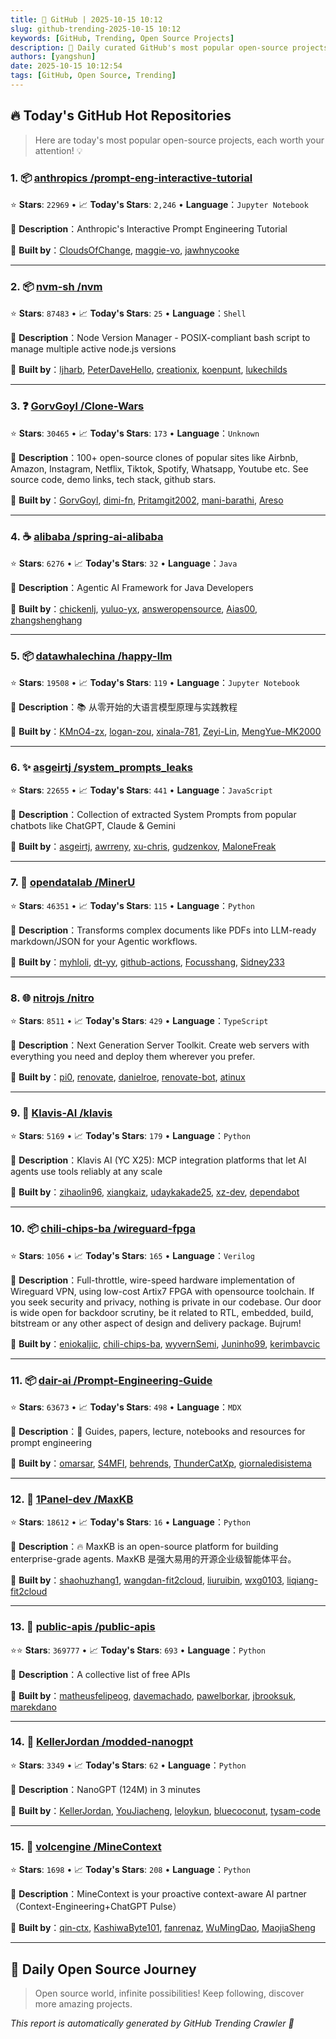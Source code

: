 ```yaml
---
title: 🚀 GitHub | 2025-10-15 10:12
slug: github-trending-2025-10-15 10:12
keywords: [GitHub, Trending, Open Source Projects]
description: 🌟 Daily curated GitHub's most popular open-source projects to help you stay on the pulse of technology!
authors: [yangshun]
date: 2025-10-15 10:12:54
tags: [GitHub, Open Source, Trending]
---
```


## 🔥 Today's GitHub Hot Repositories

> Here are today's most popular open-source projects, each worth your attention! 💡

### 1. 📦 [anthropics /prompt-eng-interactive-tutorial](https://github.com/anthropics/prompt-eng-interactive-tutorial)

⭐ **Stars**: `22969`   •   📈 **Today's Stars**: `2,246`   •   **Language**：`Jupyter Notebook`

📝 **Description**：Anthropic's Interactive Prompt Engineering Tutorial

🤝 **Built by**：[CloudsOfChange](https://github.com/CloudsOfChange), [maggie-vo](https://github.com/maggie-vo), [jawhnycooke](https://github.com/jawhnycooke)

---

### 2. 📦 [nvm-sh /nvm](https://github.com/nvm-sh/nvm)

⭐ **Stars**: `87483`   •   📈 **Today's Stars**: `25`   •   **Language**：`Shell`

📝 **Description**：Node Version Manager - POSIX-compliant bash script to manage multiple active node.js versions

🤝 **Built by**：[ljharb](https://github.com/ljharb), [PeterDaveHello](https://github.com/PeterDaveHello), [creationix](https://github.com/creationix), [koenpunt](https://github.com/koenpunt), [lukechilds](https://github.com/lukechilds)

---

### 3. ❓ [GorvGoyl /Clone-Wars](https://github.com/GorvGoyl/Clone-Wars)

⭐ **Stars**: `30465`   •   📈 **Today's Stars**: `173`   •   **Language**：`Unknown`

📝 **Description**：100+ open-source clones of popular sites like Airbnb, Amazon, Instagram, Netflix, Tiktok, Spotify, Whatsapp, Youtube etc. See source code, demo links, tech stack, github stars.

🤝 **Built by**：[GorvGoyl](https://github.com/GorvGoyl), [dimi-fn](https://github.com/dimi-fn), [Pritamgit2002](https://github.com/Pritamgit2002), [mani-barathi](https://github.com/mani-barathi), [Areso](https://github.com/Areso)

---

### 4. ☕ [alibaba /spring-ai-alibaba](https://github.com/alibaba/spring-ai-alibaba)

⭐ **Stars**: `6276`   •   📈 **Today's Stars**: `32`   •   **Language**：`Java`

📝 **Description**：Agentic AI Framework for Java Developers

🤝 **Built by**：[chickenlj](https://github.com/chickenlj), [yuluo-yx](https://github.com/yuluo-yx), [answeropensource](https://github.com/answeropensource), [Aias00](https://github.com/Aias00), [zhangshenghang](https://github.com/zhangshenghang)

---

### 5. 📦 [datawhalechina /happy-llm](https://github.com/datawhalechina/happy-llm)

⭐ **Stars**: `19508`   •   📈 **Today's Stars**: `119`   •   **Language**：`Jupyter Notebook`

📝 **Description**：📚 从零开始的大语言模型原理与实践教程

🤝 **Built by**：[KMnO4-zx](https://github.com/KMnO4-zx), [logan-zou](https://github.com/logan-zou), [xinala-781](https://github.com/xinala-781), [Zeyi-Lin](https://github.com/Zeyi-Lin), [MengYue-MK2000](https://github.com/MengYue-MK2000)

---

### 6. ✨ [asgeirtj /system_prompts_leaks](https://github.com/asgeirtj/system_prompts_leaks)

⭐ **Stars**: `22655`   •   📈 **Today's Stars**: `441`   •   **Language**：`JavaScript`

📝 **Description**：Collection of extracted System Prompts from popular chatbots like ChatGPT, Claude & Gemini

🤝 **Built by**：[asgeirtj](https://github.com/asgeirtj), [awrreny](https://github.com/awrreny), [xu-chris](https://github.com/xu-chris), [gudzenkov](https://github.com/gudzenkov), [MaloneFreak](https://github.com/MaloneFreak)

---

### 7. 🐍 [opendatalab /MinerU](https://github.com/opendatalab/MinerU)

⭐ **Stars**: `46351`   •   📈 **Today's Stars**: `115`   •   **Language**：`Python`

📝 **Description**：Transforms complex documents like PDFs into LLM-ready markdown/JSON for your Agentic workflows.

🤝 **Built by**：[myhloli](https://github.com/myhloli), [dt-yy](https://github.com/dt-yy), [github-actions](https://github.com/github-actions), [Focusshang](https://github.com/Focusshang), [Sidney233](https://github.com/Sidney233)

---

### 8. 🌐 [nitrojs /nitro](https://github.com/nitrojs/nitro)

⭐ **Stars**: `8511`   •   📈 **Today's Stars**: `429`   •   **Language**：`TypeScript`

📝 **Description**：Next Generation Server Toolkit. Create web servers with everything you need and deploy them wherever you prefer.

🤝 **Built by**：[pi0](https://github.com/pi0), [renovate](https://github.com/renovate), [danielroe](https://github.com/danielroe), [renovate-bot](https://github.com/renovate-bot), [atinux](https://github.com/atinux)

---

### 9. 🐍 [Klavis-AI /klavis](https://github.com/Klavis-AI/klavis)

⭐ **Stars**: `5169`   •   📈 **Today's Stars**: `179`   •   **Language**：`Python`

📝 **Description**：Klavis AI (YC X25): MCP integration platforms that let AI agents use tools reliably at any scale

🤝 **Built by**：[zihaolin96](https://github.com/zihaolin96), [xiangkaiz](https://github.com/xiangkaiz), [udaykakade25](https://github.com/udaykakade25), [xz-dev](https://github.com/xz-dev), [dependabot](https://github.com/dependabot)

---

### 10. 📦 [chili-chips-ba /wireguard-fpga](https://github.com/chili-chips-ba/wireguard-fpga)

⭐ **Stars**: `1056`   •   📈 **Today's Stars**: `165`   •   **Language**：`Verilog`

📝 **Description**：Full-throttle, wire-speed hardware implementation of Wireguard VPN, using low-cost Artix7 FPGA with opensource toolchain. If you seek security and privacy, nothing is private in our codebase. Our door is wide open for backdoor scrutiny, be it related to RTL, embedded, build, bitstream or any other aspect of design and delivery package. Bujrum!

🤝 **Built by**：[eniokaljic](https://github.com/eniokaljic), [chili-chips-ba](https://github.com/chili-chips-ba), [wyvernSemi](https://github.com/wyvernSemi), [Juninho99](https://github.com/Juninho99), [kerimbavcic](https://github.com/kerimbavcic)

---

### 11. 📦 [dair-ai /Prompt-Engineering-Guide](https://github.com/dair-ai/Prompt-Engineering-Guide)

⭐ **Stars**: `63673`   •   📈 **Today's Stars**: `498`   •   **Language**：`MDX`

📝 **Description**：🐙 Guides, papers, lecture, notebooks and resources for prompt engineering

🤝 **Built by**：[omarsar](https://github.com/omarsar), [S4MFI](https://github.com/S4MFI), [behrends](https://github.com/behrends), [ThunderCatXp](https://github.com/ThunderCatXp), [giornaledisistema](https://github.com/giornaledisistema)

---

### 12. 🐍 [1Panel-dev /MaxKB](https://github.com/1Panel-dev/MaxKB)

⭐ **Stars**: `18612`   •   📈 **Today's Stars**: `16`   •   **Language**：`Python`

📝 **Description**：🔥 MaxKB is an open-source platform for building enterprise-grade agents. MaxKB 是强大易用的开源企业级智能体平台。

🤝 **Built by**：[shaohuzhang1](https://github.com/shaohuzhang1), [wangdan-fit2cloud](https://github.com/wangdan-fit2cloud), [liuruibin](https://github.com/liuruibin), [wxg0103](https://github.com/wxg0103), [liqiang-fit2cloud](https://github.com/liqiang-fit2cloud)

---

### 13. 🐍 [public-apis /public-apis](https://github.com/public-apis/public-apis)

⭐⭐ **Stars**: `369777`   •   📈 **Today's Stars**: `693`   •   **Language**：`Python`

📝 **Description**：A collective list of free APIs

🤝 **Built by**：[matheusfelipeog](https://github.com/matheusfelipeog), [davemachado](https://github.com/davemachado), [pawelborkar](https://github.com/pawelborkar), [jbrooksuk](https://github.com/jbrooksuk), [marekdano](https://github.com/marekdano)

---

### 14. 🐍 [KellerJordan /modded-nanogpt](https://github.com/KellerJordan/modded-nanogpt)

⭐ **Stars**: `3349`   •   📈 **Today's Stars**: `62`   •   **Language**：`Python`

📝 **Description**：NanoGPT (124M) in 3 minutes

🤝 **Built by**：[KellerJordan](https://github.com/KellerJordan), [YouJiacheng](https://github.com/YouJiacheng), [leloykun](https://github.com/leloykun), [bluecoconut](https://github.com/bluecoconut), [tysam-code](https://github.com/tysam-code)

---

### 15. 🐍 [volcengine /MineContext](https://github.com/volcengine/MineContext)

⭐ **Stars**: `1698`   •   📈 **Today's Stars**: `208`   •   **Language**：`Python`

📝 **Description**：MineContext is your proactive context-aware AI partner（Context-Engineering+ChatGPT Pulse）

🤝 **Built by**：[qin-ctx](https://github.com/qin-ctx), [KashiwaByte101](https://github.com/KashiwaByte101), [fanrenaz](https://github.com/fanrenaz), [WuMingDao](https://github.com/WuMingDao), [MaojiaSheng](https://github.com/MaojiaSheng)

---

## 🌈 Daily Open Source Journey

> Open source world, infinite possibilities! Keep following, discover more amazing projects.

*This report is automatically generated by GitHub Trending Crawler 🤖*
